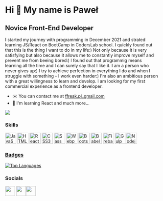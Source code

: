 Hi 👋 My name is Paweł
========================

Novice Front-End Developer
--------------------------

I started my journey with programming in December 2021 and strated learning JS/React on BootCamp in CodersLab school. I quickly found out that this is the thing I want to do in my life:) Not only because it is very satisfying but also because it allows me to constantly improve myself and prevent me from beeing bored:) I found out that programmig means learning all the time and I can surely say that I like it. I am a person who never gives up:) I try to achieve perfection in everything I do and when I struggle with something - I work even harder:) I'm also an ambitious person with a great willingness to learn and develop. I am looking for my first commercial experience as a frontend developer.

* ✉️  You can contact me at [ffreak.pl\_gmail.com](mailto:ffreak.pl@gmail.com)
* 🧠  I'm learning React and much more...

<a href="https://www.github.com/FFreakPL" target="_blank" rel="noreferrer"><img
src="https://img.shields.io/github/followers/FFreakPL?logo=github&style=for-the-badge&color=0891b2&labelColor=000000" /></a>
### Skills

<p align="left">
<a href="https://developer.mozilla.org/en-US/docs/Web/JavaScript" target="_blank" rel="noreferrer"><img src="https://raw.githubusercontent.com/danielcranney/readme-generator/main/public/icons/skills/javascript-colored.svg" width="36" height="36" alt="JavaScript" /></a>
<a href="https://developer.mozilla.org/en-US/docs/Glossary/HTML5" target="_blank" rel="noreferrer"><img src="https://raw.githubusercontent.com/danielcranney/readme-generator/main/public/icons/skills/html5-colored.svg" width="36" height="36" alt="HTML5" /></a>
<a href="https://reactjs.org/" target="_blank" rel="noreferrer"><img src="https://raw.githubusercontent.com/danielcranney/readme-generator/main/public/icons/skills/react-colored.svg" width="36" height="36" alt="React" /></a>
<a href="https://www.w3.org/TR/CSS/#css" target="_blank" rel="noreferrer"><img src="https://raw.githubusercontent.com/danielcranney/readme-generator/main/public/icons/skills/css3-colored.svg" width="36" height="36" alt="CSS3" /></a>
<a href="https://sass-lang.com/" target="_blank" rel="noreferrer"><img src="https://raw.githubusercontent.com/danielcranney/readme-generator/main/public/icons/skills/sass-colored.svg" width="36" height="36" alt="Sass" /></a>
<a href="https://webpack.js.org/" target="_blank" rel="noreferrer"><img src="https://raw.githubusercontent.com/danielcranney/readme-generator/main/public/icons/skills/webpack-colored.svg" width="36" height="36" alt="Webpack" /></a>
<a href="https://getbootstrap.com/" target="_blank" rel="noreferrer"><img src="https://raw.githubusercontent.com/danielcranney/readme-generator/main/public/icons/skills/bootstrap-colored.svg" width="36" height="36" alt="Bootstrap" /></a>
<a href="https://babeljs.io/" target="_blank" rel="noreferrer"><img src="https://raw.githubusercontent.com/danielcranney/readme-generator/main/public/icons/skills/babel-colored.svg" width="36" height="36" alt="Babel" /></a>
<a href="https://firebase.google.com/" target="_blank" rel="noreferrer"><img src="https://raw.githubusercontent.com/danielcranney/readme-generator/main/public/icons/skills/firebase-colored.svg" width="36" height="36" alt="Firebase" /></a>
<a href="https://https://gulpjs.com/"><img src="https://user-images.githubusercontent.com/94534923/176645664-b3481ee8-89d0-4255-8f16-4746d2ac0ae0.png" width="36" height="36" alt="Gulp"
<a href="https://https://nodejs.com/"><img src="https://user-images.githubusercontent.com/94534923/176645684-c1056e51-7663-44f5-85e8-48670a09b7bb.jpg" width="36" height="36" alt="Nodejs"
</p>

### Badges

<a href="https://github.com/FFreakPL" align="left"><img src="https://github-readme-stats.vercel.app/api/top-langs/?username=FFreakPL&langs_count=10&title_color=0891b2&text_color=ffffff&icon_color=0891b2&bg_color=000000&hide_border=true&locale=en&custom_title=Top%20%Languages" alt="Top Languages" /></a>


### Socials

<p align="left"> <a href="https://www.github.com/FFreakPL" target="_blank" rel="noreferrer"><img src="https://raw.githubusercontent.com/danielcranney/readme-generator/main/public/icons/socials/github.svg" width="32" height="32" /></a> <a href="https://www.linkedin.com/in/pawel-kubiak/" target="_blank" rel="noreferrer"><img src="https://raw.githubusercontent.com/danielcranney/readme-generator/main/public/icons/socials/linkedin.svg" width="32" height="32" /></a><a href="https://www.instagram.com/fotofreakpl/" target="_blank" rel="noreferrer"><img src="https://raw.githubusercontent.com/danielcranney/readme-generator/main/public/icons/socials/instagram.svg" width="32" height="32" /></a></p>
